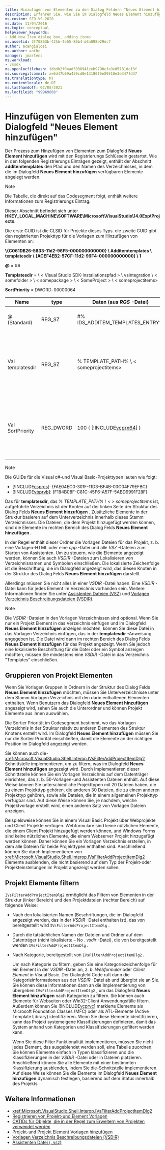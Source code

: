 ```yaml
---
title: Hinzufügen von Elementen zu den Dialog Feldern "Neues Element hinzufügen" | Microsoft-Dokumentation
description: Erfahren Sie, wie Sie im Dialogfeld Neues Element hinzufügen Elemente in Visual Studio hinzufügen, sodass Sie Vorlagen und Projekt Elemente zur Verwendung in Ihren Projekten anzeigen können.
ms.custom: SEO-VS-2020
ms.date: 11/04/2016
ms.topic: conceptual
helpviewer_keywords:
- Add New Item dialog box, adding items
ms.assetid: 2f70863b-425b-4e65-86b4-d6a898e29dc7
author: acangialosi
ms.author: anthc
manager: jmartens
ms.workload:
- vssdk
ms.openlocfilehash: 1dbdb2f04ad5038941eeb9790efa9e05781def3f
ms.sourcegitcommit: ae6d47b09a439cd0e13180f5e89510e3e347fd47
ms.translationtype: MT
ms.contentlocale: de-DE
ms.lasthandoff: 02/08/2021
ms.locfileid: "99969008"
---
```

# <a name="add-items-to-the-add-new-item-dialog-box"></a>Hinzufügen von Elementen zum Dialogfeld "Neues Element hinzufügen"
Der Prozess zum Hinzufügen von Elementen zum Dialogfeld **Neues Element hinzufügen** wird mit den Registrierungs Schlüsseln gestartet. Wie in den folgenden Registrierungs Einträgen gezeigt, enthält der Abschnitt **additemtemplates** den Pfad und den Namen des Verzeichnisses, in dem die im Dialogfeld **Neues Element hinzufügen** verfügbaren Elemente abgelegt werden.

> [!NOTE]
> Die Tabelle, die direkt auf das Codesegment folgt, enthält weitere Informationen zum Registrierungs Eintrag.

 Dieser Abschnitt befindet sich unter **HKEY_LOCAL_MACHINE\SOFTWARE\Microsoft\VisualStudio\14.0Exp\Projects**.

 Die erste GUID ist die CLSID für Projekte dieses Typs. die zweite GUID gibt den registrierten Projekttyp für die Vorlagen zum Hinzufügen von Elementen an:

 **\\{C061DB26-5833-11d2-96F5-000000000000} \\ Additemtemplates \\ templatesdir \\ {ACEF4EB2-57CF-11d2-96F4-000000000000} \\ 1**

 **@** = #6

 **Templatesdir**  =  \\ &lt; Visual Studio SDK-Installationspfad &gt; \\ vsintegration \\ &lt; somefolder &gt; \\ &lt; somepackage &gt; \\ &lt; SomeProject &gt; \\ &lt; someprojectitems&gt;

 **SortPriority** = DWORD: 00000064

| Name | type | Daten (aus *RGS* -Datei) | BESCHREIBUNG |
|------------------|-----------| - | - |
| @ (Standard) | REG_SZ | #% IDS_ADDITEM_TEMPLATES_ENTRY% | Ressourcen-ID für **Element Vorlagen hinzufügen** . |
| Val templatesdir | REG_SZ | % TEMPLATE_PATH% \\ &lt; someprojectitems&gt; | Der Pfad der Projekt Elemente, die im Dialogfeld für den Assistenten zum **Hinzufügen eines neuen Elements** angezeigt werden. |
| Val SortPriority | REG_DWORD | 100 ( [!INCLUDE[vcprx64](../../extensibility/internals/includes/vcprx64_md.md)] ) | Bestimmt die Sortierreihenfolge im Struktur Knoten von Dateien, die im Dialogfeld **Neues Element hinzufügen** angezeigt werden. |

> [!NOTE]
> Die GUIDs für die Visual c#-und Visual Basic-Projekttypen lauten wie folgt:
> - [!INCLUDE[csprcs](../../data-tools/includes/csprcs_md.md)]: {FAE04EC0-301F-11D3-BF4B-00C04F79EFBC}
> - [!INCLUDE[vbprvb](../../code-quality/includes/vbprvb_md.md)]: {F184B08F-C81C-45F6-A57F-5ABD9991F28F}

 Das für **templatesdir**, das *% TEMPLATE_PATH% \\ &lt; &gt; someprojectitems* ist, aufgeführte Verzeichnis ist der Knoten auf der linken Seite der Struktur des Dialog Felds **Neues Element hinzufügen** . Zusätzliche Elemente in der Struktur basieren auf dem Unterverzeichnis innerhalb dieses Stamm Verzeichnisses. Die Dateien, die dem Projekt hinzugefügt werden können, sind die Elemente im rechten Bereich des Dialog Felds **Neues Element hinzufügen** .

 In der Regel enthält dieser Ordner die Vorlagen Dateien für das Projekt, z. b. eine Vorlagen-HTML oder eine *cpp* -Datei und alle *VSZ* -Dateien zum Starten von Assistenten. Um zu steuern, wie die Elemente angezeigt werden, können Sie auch *VSDIR* -Dateien zum Lokalisieren von Verzeichnisnamen und Symbolen einschließen. Die lokalisierte Zeichenfolge ist die Beschriftung, die im Dialogfeld angezeigt wird, das diesen Knoten in der Struktur des Dialog Felds **Neues Element hinzufügen** darstellt.

 Allerdings müssen Sie nicht alles in einer *VSDIR* -Datei haben. Eine *VSDIR* -Datei kann für jedes Element im Verzeichnis vorhanden sein. Weitere Informationen finden Sie unter [Assistenten Dateien (VSZ)](../../extensibility/internals/wizard-dot-vsz-file.md) und [Vorlagen Verzeichnis Beschreibungsdateien (VSDIR)](../../extensibility/internals/template-directory-description-dot-vsdir-files.md).

> [!NOTE]
> Die *VSDIR* -Dateien in den Vorlagen Verzeichnissen sind optional. Wenn Sie nur ein Projekt Element in das Verzeichnis einfügen und im Dialogfeld **Neues Element hinzufügen** anzeigen möchten, können Sie diese Datei in das Vorlagen Verzeichnis einfügen, das in der **templatesdir** -Anweisung angegeben ist. Die Datei wird dann im rechten Bereich des Dialog Felds **Neues Element hinzufügen** für das Projekt angezeigt. Wenn Sie jedoch eine lokalisierte Beschriftung für die Datei oder ein Symbol anzeigen möchten, müssen Sie mindestens eine *VSDIR* -Datei in das Verzeichnis "Templates" einschließen.

## <a name="group-project-items"></a>Gruppieren von Projekt Elementen
 Wenn Sie Vorlagen Gruppen in Ordnern in der Struktur des Dialog Felds **Neues Element hinzufügen** möchten, müssen Sie Unterverzeichnisse unter dem Stamm Vorlagen Verzeichnis mit den darin enthaltenen Elementen enthalten. Wenn Benutzern das Dialogfeld **Neues Element hinzufügen** angezeigt wird, sehen Sie auch die Unterordner und können Projekt Elemente aus ihnen auswählen.

 Die Sortier Priorität im Codesegment bestimmt, wo das Vorlagen Verzeichnis in der Struktur relativ zu anderen Elementen des Struktur Knotens erstellt wird. Im Dialogfeld **Neues Element hinzufügen** müssen Sie nur die Sortier Priorität einschließen, damit die Elemente an der richtigen Position im Dialogfeld angezeigt werden.

 Sie können auch die- <xref:Microsoft.VisualStudio.Shell.Interop.IVsFilterAddProjectItemDlg2> Schnittstelle implementieren, um zu filtern, was im Dialogfeld **Neues Element hinzufügen** angezeigt wird. Durch Implementieren dieser Schnittstelle können Sie ein Vorlagen Verzeichnis auf dem Datenträger einrichten, das z. b. 50-Vorlagen-und Assistenten Dateien enthält. Auf diese Weise können Sie unterschiedliche Projekttypen mit 20 Dateien haben, die zu einem Projekttyp gehören, die anderen 30 Dateien, die zu einem anderen Projekttyp gehören, sowie alle Dateien, die in einem allgemeinen Projekttyp verfügbar sind. Auf diese Weise können Sie, je nachdem, welche Projektvorlage erstellt wird, einen anderen Satz von Vorlagen Dateien anzeigen.

 Beispielsweise können Sie in einem Visual Basic Projekt über Webprojekte und Client Projekte verfügen. Webformulare sind keine nützlichen Elemente, die einem Client Projekt hinzugefügt werden können, und Windows Forms sind keine nützlichen Elemente, die einem Webserver Projekt hinzugefügt werden können. Daher können Sie ein Vorlagen Verzeichnis erstellen, in dem alle Dateien für beide Projekttypen enthalten sind. Anschließend können Sie durch Implementieren von <xref:Microsoft.VisualStudio.Shell.Interop.IVsFilterAddProjectItemDlg2> Elemente ausblenden, die nicht basierend auf dem Typ der Projekt-oder Projekteinstellungen im Projekt angezeigt werden sollen.

## <a name="filter-project-items"></a>Projekt Elemente filtern
 `IVsFilterAddProjectItemDlg2` ermöglicht das Filtern von Elementen in der Struktur (linker Bereich) und den Projektdateien (rechter Bereich) auf folgende Weise:

- Nach den lokalisierten Namen (Beschriftungen, die im Dialogfeld angezeigt werden, das in der *VSDIR* -Datei enthalten ist), das von bereitgestellt wird `IVsFilterAddProjectItemDlg` .

- Durch die tatsächlichen Namen der Dateien und Ordner auf dem Datenträger (nicht lokalisierte – No *. vsdir* -Datei), die von bereitgestellt werden `IVsFilterAddProjectItemDlg` .

- Nach Kategorie, bereitgestellt von `IVsFilterAddProjectItemDlg2` .

  Um nach Kategorie zu filtern, geben Sie eine Kategoriezeichenfolge für ein Element in der *VSDIR* -Datei an, z. b. *Webformular* oder *Client Element* in Visual Basic. Der Dialogfeld Code ruft dann die Kategorieinformationen aus der *VSDIR* -Datei ab und übergibt sie an Sie. Sie können diese Informationen dann an die Implementierung von übergeben `IVsFilterAddProjectItemDlg2` , um das Dialogfeld **Neues Element hinzufügen** nach Kategorien zu filtern. Sie können auch Elemente für Webseiten oder Win32-Client Anwendungsfälle filtern. Außerdem können Sie [!INCLUDE[vcprvc](../../code-quality/includes/vcprvc_md.md)] markierte Elemente als Microsoft Foundation Classes (MFC) oder als ATL-Elemente (Active Template Library) identifizieren. Wenn Sie diese Elemente identifizieren, kann das Projekt systemeigene Klassifizierungen definieren, damit das System anhand von Kategorien und Klassifizierungen gefiltert werden kann.

  Wenn Sie diese Filter Funktionalität implementieren, müssen Sie nicht jedes Element, das ausgeblendet werden soll, eine Tabelle zuordnen. Sie können Elemente einfach in Typen klassifizieren und die Klassifizierungen in der *VSDIR* -Datei oder in Dateien platzieren. Anschließend können Sie alle Elemente mit einer bestimmten Klassifizierung ausblenden, indem Sie die-Schnittstelle implementieren. Auf diese Weise können Sie die Elemente im Dialogfeld **Neues Element hinzufügen** dynamisch festlegen, basierend auf dem Status innerhalb des Projekts.

## <a name="see-also"></a>Weitere Informationen
- <xref:Microsoft.VisualStudio.Shell.Interop.IVsFilterAddProjectItemDlg2>
- [Registrieren von Projekt-und Element Vorlagen](../../extensibility/internals/registering-project-and-item-templates.md)
- [CATIDs für Objekte, die in der Regel zum Erweitern von Projekten verwendet werden](../../extensibility/internals/catids-for-objects-that-are-typically-used-to-extend-projects.md)
- [Projekt-und Projekt Element Vorlagen hinzufügen](../../extensibility/internals/adding-project-and-project-item-templates.md)
- [Vorlagen Verzeichnis Beschreibungsdateien (VSDIR)](../../extensibility/internals/template-directory-description-dot-vsdir-files.md)
- [Assistenten Datei (. vsz)](../../extensibility/internals/wizard-dot-vsz-file.md)
